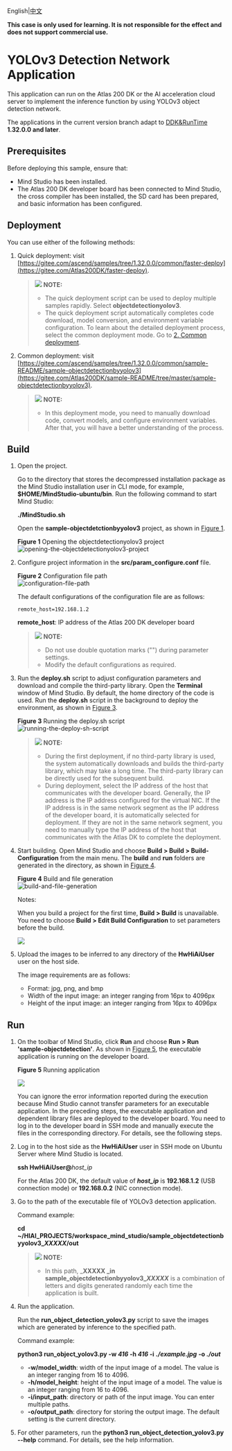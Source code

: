 English|[中文](Readme.md)

**This case is only used for learning. It is not responsible for the effect and does not support commercial use.**

# YOLOv3 Detection Network Application<a name="EN-US_TOPIC_0232644605"></a>

This application can run on the Atlas 200 DK or the AI acceleration cloud server to implement the inference function by using YOLOv3 object detection network.

The applications in the current version branch adapt to  [DDK&RunTime](https://ascend.huawei.com/resources) **1.32.0.0 and later**.

## Prerequisites<a name="en-us_topic_0228461856_section137245294533"></a>

Before deploying this sample, ensure that:

-   Mind Studio  has been installed.
-   The Atlas 200 DK developer board has been connected to  Mind Studio, the cross compiler has been installed, the SD card has been prepared, and basic information has been configured.

## Deployment<a name="en-us_topic_0228461856_section412811285117"></a>

You can use either of the following methods:

1.  Quick deployment: visit  [https://gitee.com/ascend/samples/tree/1.32.0.0/common/faster-deploy](https://gitee.com/Atlas200DK/faster-deploy).

    >![](public_sys-resources/icon-note.gif) **NOTE:**   
    >-   The quick deployment script can be used to deploy multiple samples rapidly. Select  **objectdetectionyolov3**.  
    >-   The quick deployment script automatically completes code download, model conversion, and environment variable configuration. To learn about the detailed deployment process, select the common deployment mode. Go to  [2. Common deployment](#en-us_topic_0228461856_li3208251440).  

2.  <a name="en-us_topic_0228461856_li3208251440"></a>Common deployment: visit  [https://gitee.com/ascend/samples/tree/1.32.0.0/common/sample-README/sample-objectdetectionbyyolov3](https://gitee.com/Atlas200DK/sample-README/tree/master/sample-objectdetectionbyyolov3).

    >![](public_sys-resources/icon-note.gif) **NOTE:**   
    >-   In this deployment mode, you need to manually download code, convert models, and configure environment variables. After that, you will have a better understanding of the process.  


## Build<a name="en-us_topic_0228461856_section3723145213347"></a>

1.  Open the project.

    Go to the directory that stores the decompressed installation package as the Mind Studio installation user in CLI mode, for example,  **$HOME/MindStudio-ubuntu/bin**. Run the following command to start Mind Studio:

    **./MindStudio.sh**

    Open the  **sample-objectdetctionbyyolov3**  project, as shown in  [Figure 1](#en-us_topic_0228461856_en-us_topic_0219028422_fig9485154817568).

    **Figure  1**  Opening the objectdetectionyolov3 project<a name="en-us_topic_0228461856_en-us_topic_0219028422_fig9485154817568"></a>  
    ![](figures/opening-the-objectdetectionyolov3-project.png "opening-the-objectdetectionyolov3-project")

2.  Configure project information in the  **src/param\_configure.conf**  file.

    **Figure  2**  Configuration file path<a name="en-us_topic_0228461856_en-us_topic_0219028422_fig1777213106583"></a>  
    ![](figures/configuration-file-path.png "configuration-file-path")

    The default configurations of the configuration file are as follows:

    ```
    remote_host=192.168.1.2
    ```

    **remote\_host**: IP address of the Atlas 200 DK developer board

    >![](public_sys-resources/icon-note.gif) **NOTE:**   
    >-   Do not use double quotation marks \(""\) during parameter settings.  
    >-   Modify the default configurations as required.  

3.  Run the  **deploy.sh**  script to adjust configuration parameters and download and compile the third-party library. Open the  **Terminal**  window of Mind Studio. By default, the home directory of the code is used. Run the  **deploy.sh**  script in the background to deploy the environment, as shown in  [Figure 3](#en-us_topic_0228461856_en-us_topic_0219028422_fig4961151613216).

    **Figure  3**  Running the deploy.sh script<a name="en-us_topic_0228461856_en-us_topic_0219028422_fig4961151613216"></a>  
    ![](figures/running-the-deploy-sh-script.png "running-the-deploy-sh-script")

    >![](public_sys-resources/icon-note.gif) **NOTE:**   
    >-   During the first deployment, if no third-party library is used, the system automatically downloads and builds the third-party library, which may take a long time. The third-party library can be directly used for the subsequent build.  
    >-   During deployment, select the IP address of the host that communicates with the developer board. Generally, the IP address is the IP address configured for the virtual NIC. If the IP address is in the same network segment as the IP address of the developer board, it is automatically selected for deployment. If they are not in the same network segment, you need to manually type the IP address of the host that communicates with the Atlas DK to complete the deployment.  

4.  Start building. Open Mind Studio and choose  **Build \> Build \> Build-Configuration**  from the main menu. The  **build**  and  **run**  folders are generated in the directory, as shown in  [Figure 4](#en-us_topic_0228461856_en-us_topic_0219028422_fig1487710597597).

    **Figure  4**  Build and file generation<a name="en-us_topic_0228461856_en-us_topic_0219028422_fig1487710597597"></a>  
    ![](figures/build-and-file-generation.png "build-and-file-generation")

    Notes:

    When you build a project for the first time,  **Build \> Build**  is unavailable. You need to choose  **Build \> Edit Build Configuration**  to set parameters before the build.

    ![](figures/build_configuration.png)

5.  Upload the images to be inferred to any directory of the  **HwHiAiUser**  user on the host side.

    The image requirements are as follows:

    -   Format: jpg, png, and bmp
    -   Width of the input image: an integer ranging from 16px to 4096px
    -   Height of the input image: an integer ranging from 16px to 4096px


## Run<a name="en-us_topic_0228461856_section1620073406"></a>

1.  On the toolbar of Mind Studio, click  **Run**  and choose  **Run \> Run 'sample-objectdetection'**. As shown in  [Figure 5](#en-us_topic_0228461856_en-us_topic_0219028422_fig18918132273612), the executable application is running on the developer board.

    **Figure  5**  Running application<a name="en-us_topic_0228461856_en-us_topic_0219028422_fig18918132273612"></a>  
    

    ![](figures/092439dfaa8bf0593a1f1aac2958e8d.png)

    You can ignore the error information reported during the execution because Mind Studio cannot transfer parameters for an executable application. In the preceding steps, the executable application and dependent library files are deployed to the developer board. You need to log in to the developer board in SSH mode and manually execute the files in the corresponding directory. For details, see the following steps.

2.  Log in to the host side as the  **HwHiAiUser**  user in SSH mode on Ubuntu Server where  Mind Studio  is located.

    **ssh HwHiAiUser@**_host\_ip_

    For the Atlas 200 DK, the default value of  _**host\_ip**_  is  **192.168.1.2**  \(USB connection mode\) or  **192.168.0.2**  \(NIC connection mode\).

3.  Go to the path of the executable file of YOLOv3 detection application.

    Command example:

    **cd \~/HIAI\_PROJECTS/workspace\_mind\_studio/sample\_objectdetectionbyyolov3\__XXXXX_/out**

    >![](public_sys-resources/icon-note.gif) **NOTE:**   
    >-   In this path,  _**XXXXX **_in** sample\_objectdetectionbyyolov3\__XXXXX_**  is a combination of letters and digits generated randomly each time the application is built.  

4.  Run the application.

    Run the  **run\_object\_detection\_yolov3.py**  script to save the images which are generated by inference to the specified path.

    Command example:

    **python3 run\_object\_yolov3.py -w  _416_  -h  _416_  -i** _**./example.jpg**_ **-o  _./out_**

    -   **-w/model\_width**: width of the input image of a model. The value is an integer ranging from 16 to 4096.
    -   **-h/model\_height**: height of the input image of a model. The value is an integer ranging from 16 to 4096.
    -   **-i/input\_path**: directory or path of the input image. You can enter multiple paths.
    -   **-o/output\_path**: directory for storing the output image. The default setting is the current directory.

5.  For other parameters, run the  **python3 run\_object\_detection\_yolov3.py --help**  command. For details, see the help information.


